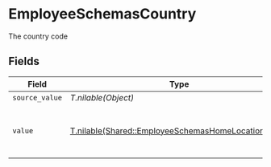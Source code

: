 # EmployeeSchemasCountry

The country code


## Fields

| Field                                                                                                          | Type                                                                                                           | Required                                                                                                       | Description                                                                                                    | Example                                                                                                        |
| -------------------------------------------------------------------------------------------------------------- | -------------------------------------------------------------------------------------------------------------- | -------------------------------------------------------------------------------------------------------------- | -------------------------------------------------------------------------------------------------------------- | -------------------------------------------------------------------------------------------------------------- |
| `source_value`                                                                                                 | *T.nilable(Object)*                                                                                            | :heavy_minus_sign:                                                                                             | N/A                                                                                                            |                                                                                                                |
| `value`                                                                                                        | [T.nilable(Shared::EmployeeSchemasHomeLocationValue)](../../models/shared/employeeschemashomelocationvalue.md) | :heavy_minus_sign:                                                                                             | The ISO3166-1 Alpha2 Code of the Country                                                                       | US                                                                                                             |